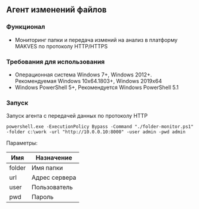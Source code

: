 ## Агент изменений файлов

### Функционал 
+ Мониторинг папки и передача измений  на анализ в платформу MAKVES по протоколу HTTP/HTTPS

### Требования для использования
+ Операционная система Windows 7+, Windows 2012+. Рекомендуемая Windows 10x64.1803+, Windows 2019x64
+ Windows PowerShell 5+, Рекомендуется Windows PowerShell 5.1

### Запуск

Запуск агента с передачей данных по протоколу HTTP
```
powershell.exe -ExecutionPolicy Bypass -Command "./folder-monitor.ps1" -folder c:\work -url "http://10.0.0.10:8000" -user admin -pwd admin
```

Параметры:

| Имя         | Назначение                                      |
|-------------|-------------------------------------------------|
| folder | Имя папки                           |
| url | Адрес сервера                           |
| user | Пользователь                           |
| pwd | Пароль                           |


